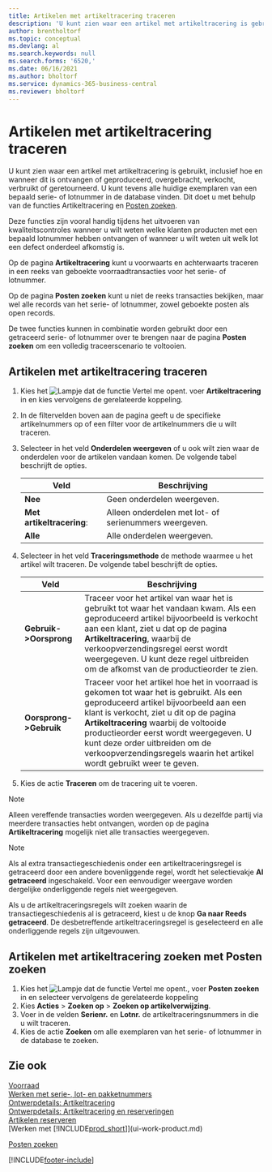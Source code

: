 ```yaml
---
title: Artikelen met artikeltracering traceren
description: 'U kunt zien waar een artikel met artikeltracering is gebruikt, inclusief hoe en wanneer dit is ontvangen, geproduceerd of geretourneerd, met de functies Artikeltracering en Posten zoeken.'
author: brentholtorf
ms.topic: conceptual
ms.devlang: al
ms.search.keywords: null
ms.search.forms: '6520,'
ms.date: 06/16/2021
ms.author: bholtorf
ms.service: dynamics-365-business-central
ms.reviewer: bholtorf
---
```

# <a name="trace-item-tracked-items"></a>Artikelen met artikeltracering traceren

U kunt zien waar een artikel met artikeltracering is gebruikt, inclusief hoe en wanneer dit is ontvangen of geproduceerd, overgebracht, verkocht, verbruikt of geretourneerd. U kunt tevens alle huidige exemplaren van een bepaald serie- of lotnummer in de database vinden. Dit doet u met behulp van de functies Artikeltracering en [Posten zoeken](ui-find-entries.md).  

Deze functies zijn vooral handig tijdens het uitvoeren van kwaliteitscontroles wanneer u wilt weten welke klanten producten met een bepaald lotnummer hebben ontvangen of wanneer u wilt weten uit welk lot een defect onderdeel afkomstig is.  

 Op de pagina **Artikeltracering** kunt u voorwaarts en achterwaarts traceren in een reeks van geboekte voorraadtransacties voor het serie- of lotnummer.  

 Op de pagina **Posten zoeken** kunt u niet de reeks transacties bekijken, maar wel alle records van het serie- of lotnummer, zowel geboekte posten als open records.  

 De twee functies kunnen in combinatie worden gebruikt door een getraceerd serie- of lotnummer over te brengen naar de pagina **Posten zoeken** om een volledig traceerscenario te voltooien. <!-- For more information, see [Walkthrough: Tracing Serial-Lot Numbers](walkthrough-tracing-serial-lot-numbers.md).   -->

## <a name="to-trace-item-tracked-items"></a>Artikelen met artikeltracering traceren

1.  Kies het ![Lampje dat de functie Vertel me opent.](media/ui-search/search_small.png "Vertel me wat u wilt doen") voer **Artikeltracering** in en kies vervolgens de gerelateerde koppeling.  
2.  In de filtervelden boven aan de pagina geeft u de specifieke artikelnummers op of een filter voor de artikelnummers die u wilt traceren.  
3.  Selecteer in het veld **Onderdelen weergeven** of u ook wilt zien waar de onderdelen voor de artikelen vandaan komen. De volgende tabel beschrijft de opties.  

    |Veld|Beschrijving|  
    |----------------------------------|---------------------------------------|  
    |**Nee**|Geen onderdelen weergeven.|  
    |**Met artikeltracering**:|Alleen onderdelen met lot- of serienummers weergeven.|  
    |**Alle**|Alle onderdelen weergeven.|  

4.  Selecteer in het veld **Traceringsmethode** de methode waarmee u het artikel wilt traceren. De volgende tabel beschrijft de opties.  

    |Veld|Beschrijving|  
    |----------------------------------|---------------------------------------|  
    |**Gebruik->Oorsprong**|Traceer voor het artikel van waar het is gebruikt tot waar het vandaan kwam. Als een geproduceerd artikel bijvoorbeeld is verkocht aan een klant, ziet u dat op de pagina **Artikeltracering**, waarbij de verkoopverzendingsregel eerst wordt weergegeven. U kunt deze regel uitbreiden om de afkomst van de productieorder te zien.|  
    |**Oorsprong->Gebruik**|Traceer voor het artikel hoe het in voorraad is gekomen tot waar het is gebruikt. Als een geproduceerd artikel bijvoorbeeld aan een klant is verkocht, ziet u dit op de pagina **Artikeltracering** waarbij de voltooide productieorder eerst wordt weergegeven. U kunt deze order uitbreiden om de verkoopverzendingsregels waarin het artikel wordt gebruikt weer te geven.|  

5.  Kies de actie **Traceren** om de tracering uit te voeren.  

> [!NOTE]  
>  Alleen vereffende transacties worden weergegeven. Als u dezelfde partij via meerdere transacties hebt ontvangen, worden op de pagina **Artikeltracering** mogelijk niet alle transacties weergegeven.   

> [!NOTE]  
>  Als al extra transactiegeschiedenis onder een artikeltraceringsregel is getraceerd door een andere bovenliggende regel, wordt het selectievakje **Al getraceerd** ingeschakeld. Voor een eenvoudiger weergave worden dergelijke onderliggende regels niet weergegeven.  
>   
>  Als u de artikeltraceringsregels wilt zoeken waarin de transactiegeschiedenis al is getraceerd, kiest u de knop **Ga naar Reeds getraceerd**. De desbetreffende artikeltraceringsregel is geselecteerd en alle onderliggende regels zijn uitgevouwen.  

## <a name="to-find-item-tracked-items-with-find-entries"></a>Artikelen met artikeltracering zoeken met Posten zoeken

1. Kies het ![Lampje dat de functie Vertel me opent.](media/ui-search/search_small.png "Vertel me wat u wilt doen"), voer **Posten zoeken** in en selecteer vervolgens de gerelateerde koppeling  
2. Kies **Acties** > **Zoeken op** > **Zoeken op artikelverwijzing**.
3. Voer in de velden **Serienr.** en **Lotnr.** de artikeltraceringsnummers in die u wilt traceren.  
4. Kies de actie **Zoeken** om alle exemplaren van het serie- of lotnummer in de database te zoeken.  

## <a name="see-also"></a>Zie ook

[Voorraad](inventory-manage-inventory.md)  
[Werken met serie-, lot- en pakketnummers](inventory-how-work-item-tracking.md)  
[Ontwerpdetails: Artikeltracering](design-details-item-tracking.md)  
[Ontwerpdetails: Artikeltracering en reserveringen](design-details-item-tracking-and-reservations.md)  
[Artikelen reserveren](inventory-how-to-reserve-items.md)  
[Werken met [!INCLUDE[prod_short](includes/prod_short.md)]](ui-work-product.md)  
<!-- [Walkthrough: Tracing Serial-Lot Numbers](walkthrough-tracing-serial-lot-numbers.md)   -->
[Posten zoeken](ui-find-entries.md)  


[!INCLUDE[footer-include](includes/footer-banner.md)]
